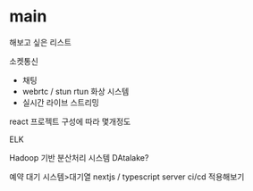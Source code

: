 # main

해보고 싶은 리스트

소켓통신
- 채팅
- webrtc / stun rtun 화상 시스템
- 실시간 라이브 스트리밍

react 프로젝트 구성에 따라 몇개정도

ELK

Hadoop 기반 분산처리 시스템 DAtalake?

예약 대기 시스템>대기열
nextjs / typescript server
ci/cd 적용해보기

